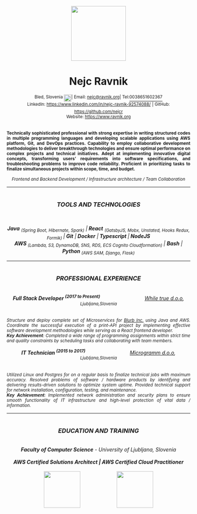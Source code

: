 <div align="center">	
  <img src="https://s3.eu-central-1.amazonaws.com/files.ravnik.org/me.svg" height="150" /></br>
 <h1 style="justify-content:center">Nejc Ravnik</h1>
 <div style="display:flex;justify-content:center"><sup>Bled, Slovenia&nbsp; </sup> <img src="https://emojipedia-us.s3.dualstack.us-west-1.amazonaws.com/thumbs/120/twitter/228/flag-for-slovenia_1f1f8-1f1ee.png" height="20"/>
  <sup> | Email: <a href="mailto:nejc@ravnik.org">nejc@ravnik.org</a> </sup>
	<sup> | Tel:</sup> <a href="tel:0038651602367"><sup>0038651602367</sup></a><br/> </div>
	<sup> LinkedIn: </sup> <sup><a href="https://www.linkedin.com/in/nejc-ravnik-92574088/">https://www.linkedin.com/in/nejc-ravnik-92574088/</a></sup>
	<sup>| GitHub: </sup> <sup><a href="https://github.com/nejcr/">https://github.com/nejcr</a></sup><br/>
	<sup>Website: </sup> <sup><a href="https://www.ravnik.org/">https://www.ravnik.org</a> </sup> 

<div align="center">
 <p align="justify">
  <br/>
 <sup><b>Technically sophisticated professional with strong expertise in writing structured codes in multiple programming languages and developing scalable applications using AWS platform, Git, and DevOps practices. Capability to employ collaborative development methodologies to deliver breakthrough technologies and ensure optimal performance on complex projects and technical initiatives. Adept at implementing innovative digital concepts, transforming users’ requirements into software specifications, and troubleshooting problems to improve code reliability. Proficient in prioritizing tasks to finalize simultaneous projects within scope, time, and budget.</b> </sup>
 </p>
</div>
<div align="center">
<sup><i>Frontend and Backend Development / Infrastructure architecture / Team Collaboration <i></sup>
</div>
<hr/>
<div align="center" style="display: flex;justify-content:center;">
 <h3>TOOLS AND TECHNOLOGIES </h3>
</div>
	<br/>
<div align="center">

<b>Java</b>  <sub>(Spring Boot, Hibernate, Spark)</sub> |<b> React</b> <sub>(GatsbyJS, Mobx, Unstated, Hooks Redux, Formik) </sub>|<b> Git</b> |<b> Docker</b> |<b> Typescript </b>|<b> NodeJS</b><br/><b> AWS </b><sub>(Lambda, S3, DynamoDB, SNS, RDS, ECS Cognito Cloudformation)</sub> | <b>Bash</b> | <b>Python</b><sub> (AWS SAM, Django, Flask)</sub>
</div>
<hr/>
<div align="center" style="display: flex;justify-content:center;">
 <h3>PROFESSIONAL EXPERIENCE </h3>
</div>
<br/>

<div align="center">
 <div align="justify-between">
	<b>Full Stack Developer <sup>(2017 to Present)</sup></b>&nbsp;&nbsp;&nbsp;&nbsp;&nbsp;&nbsp;&nbsp;&nbsp;&nbsp;&nbsp;&nbsp;&nbsp;&nbsp;&nbsp;&nbsp;&nbsp;&nbsp;  &nbsp;&nbsp;&nbsp;&nbsp;&nbsp;&nbsp;&nbsp;&nbsp;  &nbsp;&nbsp;&nbsp;       <i><a href="https://www.whiletrue.com/">While true d.o.o</a><i>, <sup>Ljubljana,Slovenia </sup>
 </div
<div align="center">
 <p align="justify">
  <br/>
 <sup>Structure and deploy complete set of Microservices for <a href="https://www.blurb.com/">Blurb Inc.</a> using Java and AWS. Coordinate the successful execution of a print-API project by implementing effective software development methodologies while serving as a React frontend developer. <br/><b>Key Achievement</b>: Completed a wide range of programming assignments within strict time and quality constraints by scheduling tasks and collaborating with team members. </sup>
 </p>
</div>
	 <div align="center">
 <div align="justify-between">
	<b>IT Technician <sup>(2015 to 2017)</sup></b>&nbsp;&nbsp;&nbsp;&nbsp;&nbsp;&nbsp;&nbsp;&nbsp;&nbsp;&nbsp;&nbsp;&nbsp;&nbsp;&nbsp;&nbsp;&nbsp;&nbsp;  &nbsp;&nbsp;&nbsp;&nbsp;&nbsp;&nbsp;&nbsp;&nbsp;  &nbsp;&nbsp;&nbsp;       <i><a href="https://microgramm.si/">Microgramm d.o.o</a><i>, <sup>Ljubljana,Slovenia </sup>
 </div
<div align="center">
 <p align="justify">
  <br/>
 <sup>Utilized Linux and Postgres for on a regular basis to finalize technical jobs with maximum accuracy. Resolved problems of software / hardware products by identifying and delivering results-driven solutions to optimize system uptime. Provided technical support for network installation, configuration, testing, and maintenance.
 <br/><b>Key Achievement</b>: Implemented network administration and security plans to ensure smooth functionality of IT infrastructure and high-level protection of vital data / information. 
</sup>
 </p>
</div>
<hr/>
<div align="center" style="display: flex;justify-content:center;">
 <h3>EDUCATION AND TRAINING </h3>
</div>
	 <br/>
<div align="center">
<b>Faculty of  Computer Science</b> - University of Ljubljana, Slovenia</i>
</div>
<br/>
<div align="center">
<b>AWS Certified Solutions Architect<b/> | <b> AWS Certified Cloud Practitioner<b/><br/>
	<br/>
<div style="display:flex;justify-content:center;">	
<a style="margin-right:100px;" href="https://www.certmetrics.com/amazon/public/badge.aspx?i=1&t=c&d=2019-05-06&ci=AWS00879016">
	<img src="https://www.certmetrics.com/api/ob/image/amazon/c/1" height="100"/>
</a>
	<a href="https://www.certmetrics.com/amazon/public/badge.aspx?i=9&t=c&d=2019-05-10&ci=AWS00879016">
	<img src="https://www.certmetrics.com/api/ob/image/amazon/c/9" height="100"/>
</a>
	<div>
	
</div>

